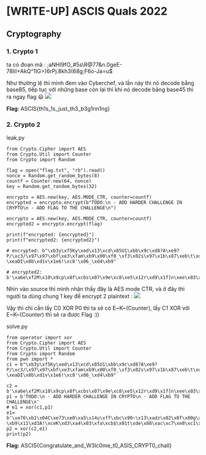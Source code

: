 # [WRITE-UP] ASCIS Quals 2022
## Cryptography
### 1. Crypto 1
ta có đoạn mã : ;aNHI9fO_#5s\R@77&n.0geE-78liI+AkQ^1IG>)6rPj.8kh3(68g;F6o-Ja=u$

Như thường lệ thì mình đem vào Cyberchef, và lần này thì nó decode bằng base85, tiếp tục với những base còn lại thì khi nó decode bằng base45 thì ra ngay flag :smiley: 
![](https://i.imgur.com/cP77TdF.png)

**Flag**: ASCIS{th1s_1s_just_th3_b3g1nn1ng}

### 2. Crypto 2
leak.py
```python=
from Crypto.Cipher import AES
from Crypto.Util import Counter
from Crypto import Random

flag = open("flag.txt", "rb").read()
nonce = Random.get_random_bytes(8)
countf = Counter.new(64, nonce)
key = Random.get_random_bytes(32)

encrypto = AES.new(key, AES.MODE_CTR, counter=countf)
encrypted = encrypto.encrypt(b"TODO:\n - ADD HARDER CHALLENGE IN CRYPTO\n - ADD FLAG TO THE CHALLENGE\n")

encrypto = AES.new(key, AES.MODE_CTR, counter=countf)
encrypted2 = encrypto.encrypt(flag)

print(f"encrypted: {encrypted}")
print(f"encrypted2: {encrypted2}")

# encrypted: b"\xb3y\xf5Ky\xed\x13\xcd\x85U1\xbb\x9c\xd8?A\xe9?P/\xc3/\x97\x97\xbf\xe3\xfam\xb9\x00\xf0_\xf3\x02s\x97\x1b\x87\xeb\t\xda\xe6\x04@0\x9a\xa8\xea\x8b\xa9\x86\x87\x1c-\xeaDI\x8b\xd1v\x1e6!\xc8'\x06_\xd4\xb9"

# encrypted2: b'\xa6e\xf2M\x10\x9cp\x8f\xcbs\x07\x9e\xc8\xe5\x12r\xd9\x1f]n\xee\x03\x89\x8c\xc0\xca\xd7\x1a\x91E\xe6e\xe3\x1e`\x9d\x02\x80\xfb@\xa8\x92tUD\x81\xeb\xc4\xa6\x84\xad\xda'
```
Nhìn vào source thì mình nhận thấy đây là AES mode CTR, và ở đây thì người ta dùng chung 1 key để encrypt 2 plaintext :
![](https://i.imgur.com/NJDQja6.png)

Vậy thì chỉ cần lấy C0 XOR P0 thì ta sẽ có E~K~(Counter), lấy C1 XOR với E~K~(Counter) thì sẽ ra được Flag :))

solve.py
```python=
from operator import xor
from Crypto.Cipher import AES
from Crypto.Util import Counter
from Crypto import Random
from pwn import *
c1 = b"\xb3y\xf5Ky\xed\x13\xcd\x85U1\xbb\x9c\xd8?A\xe9?P/\xc3/\x97\x97\xbf\xe3\xfam\xb9\x00\xf0_\xf3\x02s\x97\x1b\x87\xeb\t\xda\xe6\x04@0\x9a\xa8\xea\x8b\xa9\x86\x87\x1c-\xeaDI\x8b\xd1v\x1e6!\xc8'\x06_\xd4\xb9"

c2 = b'\xa6e\xf2M\x10\x9cp\x8f\xcbs\x07\x9e\xc8\xe5\x12r\xd9\x1f]n\xee\x03\x89\x8c\xc0\xca\xd7\x1a\x91E\xe6e\xe3\x1e`\x9d\x02\x80\xfb@\xa8\x92tUD\x81\xeb\xc4\xa6\x84\xad\xda'
p1 = b'TODO:\n - ADD HARDER CHALLENGE IN CRYPTO\n - ADD FLAG TO THE CHALLENGE\n'
# e1 = xor(c1,p1)
e1= b'\xe76\xb1\x04C\xe73\xe0\xa5\x14u\xff\xbc\x90~\x13\xadz\x02\x0f\x80g\xd6\xdb\xf3\xa6\xb4*\xfc \xb9\x11\xd3A!\xceK\xd3\xa4\x03\xfa\xcb$\x01t\xde\x88\xac\xc7\xe8\xc1\xa7Hb\xca\x10\x01\xce\xf15Vwm\x84bH\x18\x91\xb3'
p2 = xor(c2,e1)
print(p2)
```

**Flag:** ASCIS{Congratulate_and_W3lc0me_t0_ASIS_CRYPT0_chall}